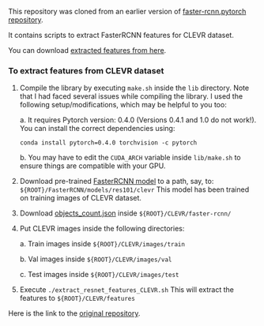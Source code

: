 This repository was cloned from an earlier version of [faster-rcnn.pytorch repository](https://github.com/jwyang/faster-rcnn.pytorch). 

It contains scripts to extract FasterRCNN features for CLEVR dataset.

You can download [extracted features from here](https://drive.google.com/drive/folders/1OuGv2vurat4_V4IQsUoZhC0OeZV7Oh_K?usp=sharing).


### To extract features from CLEVR dataset
1. Compile the library by executing ```make.sh``` inside the ```lib``` directory. Note that I had faced several issues while compiling the library. I used the following setup/modifications, which may be helpful to you too:

    a. It requires Pytorch version: 0.4.0 (Versions 0.4.1 and 1.0 do not work!). You can install the correct dependencies using:
   
   ```conda install pytorch=0.4.0 torchvision -c pytorch```
    
    b. You may have to edit the ```CUDA_ARCH``` variable inside ```lib/make.sh``` to ensure things are compatible with your GPU.

2. Download pre-trained [FasterRCNN model](https://drive.google.com/file/d/1duANFkDhANB0IV3gFonSKG6BiMLPQoWX/view?usp=sharing) to a path, say, to: ```${ROOT}/FasterRCNN/models/res101/clevr```
This model has been trained on training images of CLEVR dataset.

3. Download [objects_count.json](https://raw.githubusercontent.com/erobic/faster_rcnn_1_11_34999/master/objects_count.json) inside ```${ROOT}/CLEVR/faster-rcnn/```

3. Put CLEVR images inside the following directories:

    a. Train images inside ```${ROOT}/CLEVR/images/train```

    b. Val images inside ```${ROOT}/CLEVR/images/val``` 

    c. Test images inside ```${ROOT}/CLEVR/images/test```

4. Execute ```./extract_resnet_features_CLEVR.sh```
This will extract the features to ```${ROOT}/CLEVR/features```

Here is the link to the [original repository](https://github.com/jwyang/faster-rcnn.pytorch).
